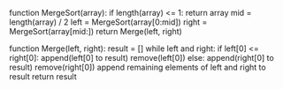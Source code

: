 function MergeSort(array):
    if length(array) <= 1:
        return array
    mid = length(array) / 2
    left = MergeSort(array[0:mid])
    right = MergeSort(array[mid:])
    return Merge(left, right)

function Merge(left, right):
    result = []
    while left and right:
        if left[0] <= right[0]:
            append(left[0] to result)
            remove(left[0])
        else:
            append(right[0] to result)
            remove(right[0])
    append remaining elements of left and right to result
    return result